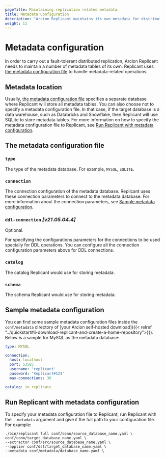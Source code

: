 ```yaml
---
pageTitle: Maintaining replication related metadata
title: Metadata Configuration
description: "Arcion Replicant maintains its own metadata for distributed and fault-tolerant replication. You can configure where to store those metadata in."
weight: 11
---
```


# Metadata configuration

In order to carry out a fault-tolerant distributed replication, Arcion Replicant needs to maintain a number of metadata tables of its own. Replicant uses [the metadata configuration file](#the-metadata-configuration-file) to handle metadata-related operations.

## Metadata location
Usually, [the metadata configuration file](#the-metadata-configuration-file) specifies a separate database where Replicant will store all metadata tables. You can also choose not to specify a metadata configuration file. In that case, if the target database is a data warehouse, such as Databricks and Snowflake, then Replicant will use SQLite to store metadata tables. For more information on how to specify the metadata configuration file to Replicant, see [Run Replicant with metadata configuration](#run-replicant-with-metadata-configuration).
   
## The metadata configuration file

### `type`
The type of the metadata database. For example, `MYSQL`, `SQLITE`.

### `connection`
The connection configuration of the metadata database. Replicant uses these connection parameters to connect to the metadata database. For more information about the connection parameters, see [Sample metadata configuration](#sample-metadata-configuration).

### `ddl-connection` *[v21.05.04.4]*
Optional. 

For specifying the configurations parameters for the connections to be used specially for DDL operations. You can configure all the connection configuration parameters above for DDL connections.

### `catalog`
The catalog Replicant would use for storing metadata.

### `schema`
The schema Replicant would use for storing metadata.

## Sample metadata configuration
You can find some sample metadata configuration files inside the `conf/metadata` directory of [your Arcion self-hosted download]({{< relref "../quickstart#ii-download-replicant-and-create-a-home-repository">}}). Below is a sample for MySQL as the metadata database:

```YAML
type: MYSQL

connection:
  host: localhost
  port: 53585
  username: 'replicant'
  password: 'Replicant#123'
  max-connections: 30

catalog: io_replicate
```

## Run Replicant with metadata configuration
To specify your metadata configuration file to Replicant, run Replicant with the  `--metadata` argument and give it the full path to your configuration file. For example:

```shell
./bin/replicant full conf/conn/source_database_name.yaml \
conf/conn/target_database_name.yaml \
--extractor conf/src/source_database_name.yaml \
--applier conf/dst/target_database_name.yaml \
--metadata conf/metadata/database_name.yaml \
```